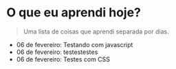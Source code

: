 # O que eu aprendi hoje?

> Uma lista de coisas que aprendi separada por dias.

* 06 de fevereiro: Testando com javascript
* 06 de fevereiro: testestestes
* 06 de fevereiro: Testes com CSS
